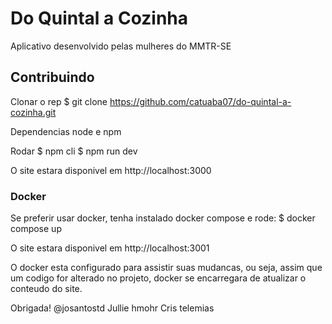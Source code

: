 # Do Quintal a Cozinha
  Aplicativo desenvolvido pelas mulheres do MMTR-SE


## Contribuindo
Clonar o rep
    $ git clone https://github.com/catuaba07/do-quintal-a-cozinha.git

Dependencias node e npm

Rodar
    $ npm cli
    $ npm run dev

O site estara disponivel em
    http://localhost:3000

### Docker
Se preferir usar docker, tenha instalado docker compose e rode:
    $ docker compose up 

O site estara disponivel em
    http://localhost:3001

O docker esta configurado para assistir suas mudancas, ou seja, assim que um codigo for alterado no projeto, docker se encarregara de atualizar o conteudo do site.

Obrigada!
@josantostd
Jullie
hmohr
Cris
telemias
